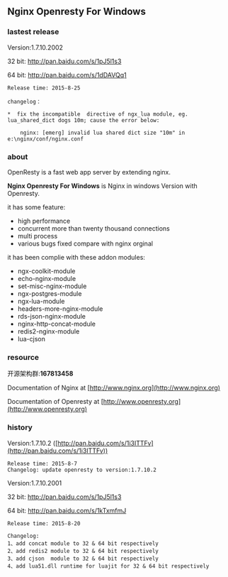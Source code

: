 ## Nginx Openresty For Windows ##

### lastest release ###
Version:1.7.10.2002

32 bit: http://pan.baidu.com/s/1pJ5l1s3

64 bit: http://pan.baidu.com/s/1dDAVQq1

    Release time: 2015-8-25

    changelog：

    *  fix the incompatible  directive of ngx_lua module, eg. lua_shared_dict dogs 10m; cause the error below:

        nginx: [emerg] invalid lua shared dict size "10m" in e:\nginx/conf/nginx.conf
        




### about ###

OpenResty is a fast web app server by extending nginx.

**Nginx Openresty For Windows** is Nginx in windows Version with Openresty.

it has some feature:

- high performance
- concurrent more than twenty thousand connections
- multi process
- various bugs fixed compare with nginx orginal

it has been complie with these addon modules:

- ngx-coolkit-module
- echo-nginx-module
- set-misc-nginx-module
- ngx-postgres-module
- ngx-lua-module
- headers-more-nginx-module
- rds-json-nginx-module
- nginx-http-concat-module
- redis2-nginx-module
- lua-cjson

### resource ###

开源架构群:**167813458**

Documentation of Nginx at [http://www.nginx.org](http://www.nginx.org)

Documentation of Openresty at [http://www.openresty.org](http://www.openresty.org)


### history ###

Version:1.7.10.2  ([http://pan.baidu.com/s/1i3ITTFv](http://pan.baidu.com/s/1i3ITTFv))

    Release time: 2015-8-7
    Changelog: update openresty to version:1.7.10.2

Version:1.7.10.2001

32 bit: http://pan.baidu.com/s/1pJ5l1s3

64 bit: http://pan.baidu.com/s/1kTxmfmJ

    Release time: 2015-8-20

    Changelog: 
    1、add concat module to 32 & 64 bit respectively
    2、add redis2 module to 32 & 64 bit respectively
    3、add cjson  module to 32 & 64 bit respectively
    4、add lua51.dll runtime for luajit for 32 & 64 bit respectively

